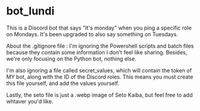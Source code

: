 # bot_lundi
This is a Discord bot that says "It's monday" when you ping a specific role on Mondays.
It's been upgraded to also say something on Tuesdays.


About the .gitignore file :
I'm ignoring the Powershell scripts and batch files because they contain some information I don't feel like sharing. Besides, we're only focusing on the Python bot, nothing else.

I'm also ignoring a file called secret_values, which will contain the token of MY bot, along with the ID of the Discord roles.
This means you must create this file yourself, and add the values yourself.

Lastly, the seto file is just a .webp image of Seto Kaiba, but feel free to add whtaver you'd like.
